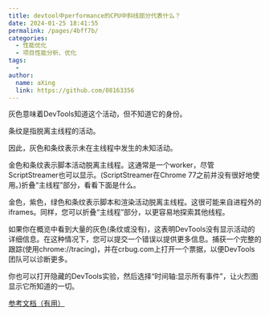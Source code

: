 ```yaml
---
title: devtool中performance的CPU中斜线部分代表什么？
date: 2024-01-25 18:41:55
permalink: /pages/4bff7b/
categories:
  - 性能优化
  - 项目性能分析、优化
tags:
  - 
author: 
  name: aXing
  link: https://github.com/08163356
---
```






灰色意味着DevTools知道这个活动，但不知道它的身份。

条纹是指脱离主线程的活动。

因此，灰色和条纹表示未在主线程中发生的未知活动。



金色和条纹表示脚本活动脱离主线程。这通常是一个worker，尽管ScriptStreamer也可以显示。(ScriptStreamer在Chrome 77之前并没有很好地使用。)折叠“主线程”部分，看看下面是什么。


<!-- more -->


金色，紫色，绿色和条纹表示脚本和渲染活动脱离主线程。这很可能来自进程外的iframes。同样，您可以折叠“主线程”部分，以更容易地探索其他线程。



如果你在概览中看到大量的灰色(条纹或没有)，这表明DevTools没有显示活动的详细信息。在这种情况下，您可以提交一个错误以提供更多信息。捕获一个完整的跟踪(使用chrome://tracing)，并在crbug.com上打开一个票据，以便DevTools团队可以诊断更多。



你也可以打开隐藏的DevTools实验，然后选择“时间轴:显示所有事件”，让火烈图显示它所知道的一切。

[参考文档（有用）](https://stackoverflow.com/questions/38001857/what-do-the-striped-grey-areas-in-the-chrome-cpu-timeline-mean)